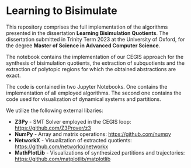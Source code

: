 # Learning to Bisimulate

This repository comprises the full implementation of the algorithms presented in the dissertation **Learning Bisimulation Quotients**. The dissertation submitted in Trinity Term 2023 at the University of Oxford, for the degree **Master of Science in Advanced Computer Science**. 

The notebook contains the implementation of our CEGIS approach for the synthesis of bisimulation quotients, the extraction of subquotients and the extraction of polytopic regions for which the obtained abstractions are exact.

The code is contained in two Jupyter Notebooks. One contains the implementation of all employed algorithms. The second one contains the code used for visualization of dynamical systems and partitions.

We utilize the following external libaries: 

- **Z3Py** - SMT Solver employed in the CEGIS loop: https://github.com/Z3Prover/z3
- **NumPy** - Array and matrix operations: https://github.com/numpy
- **NetworkX** - Visualization of extracted quotients: https://github.com/networkx/networkx
- **MathPlotLib** - Visualizations of synthesized partitions and trajectories: https://github.com/matplotlib/matplotlib
 


